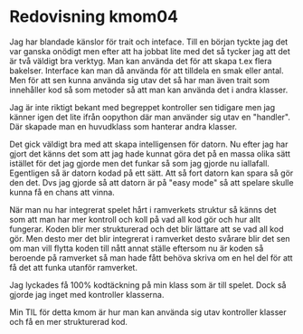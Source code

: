 ---
---
Redovisning kmom04
=========================

Jag har blandade känslor för trait och inteface. Till en början tyckte jag det var ganska onödigt men efter att ha jobbat lite med det så tycker jag att det är två väldigt bra verktyg. Man kan använda det för att skapa t.ex flera bakelser. Interface kan man då använda för att tilldela en smak eller antal. Men för att sen kunna använda sig utav det så har man även trait som innehåller kod så som metoder så att man kan använda det i andra klasser. 

Jag är inte riktigt bekant med begreppet kontroller sen tidigare men jag känner igen det lite ifrån oopython där man använder sig utav en "handler".  Där skapade man en huvudklass som hanterar andra klasser. 

Det gick väldigt bra med att skapa intelligensen för datorn. Nu efter jag har gjort det känns det som att jag hade kunnat göra det på en massa olika sätt istället för det jag gjorde men det funkar så som jag gjorde nu iallafall. Egentligen så är datorn kodad på ett sätt. Att så fort datorn kan spara så gör den det. Dvs jag gjorde så att datorn är på "easy mode" så att spelare skulle kunna få en chans att vinna.

När man nu har integrerat spelet hårt i ramverkets struktur så känns det som att man har mer kontroll och koll på vad all kod gör och hur allt fungerar. Koden blir mer strukturerad och det blir lättare att se vad all kod gör. Men desto mer det blir integrerat i ramverket desto svårare blir det sen om man vill flytta koden till nått annat ställe eftersom nu är koden så beroende på ramverket så man hade fått behöva skriva om en hel del för att få det att funka utanför ramverket.

Jag lyckades få 100% kodtäckning på min klass som är till spelet. Dock så gjorde jag inget med kontroller klasserna.

Min TIL för detta kmom är hur man kan använda sig utav kontroller klasser och få en mer strukturerad kod.
